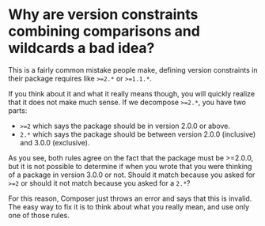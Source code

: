 # Why are version constraints combining comparisons and wildcards a bad idea?

This is a fairly common mistake people make, defining version constraints in
their package requires like `>=2.*` or `>=1.1.*`.

If you think about it and what it really means though, you will quickly
realize that it does not make much sense. If we decompose `>=2.*`, you
have two parts:

- `>=2` which says the package should be in version 2.0.0 or above.
- `2.*` which says the package should be between version 2.0.0 (inclusive)
	and 3.0.0 (exclusive).

As you see, both rules agree on the fact that the package must be >=2.0.0,
but it is not possible to determine if when you wrote that you were thinking
of a package in version 3.0.0 or not. Should it match because you asked for
`>=2` or should it not match because you asked for a `2.*`?

For this reason, Composer just throws an error and says that this is invalid.
The easy way to fix it is to think about what you really mean, and use only
one of those rules.